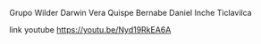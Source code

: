 Grupo
Wilder Darwin Vera Quispe
Bernabe Daniel Inche Ticlavilca 

link youtube
https://youtu.be/Nyd19RkEA6A
